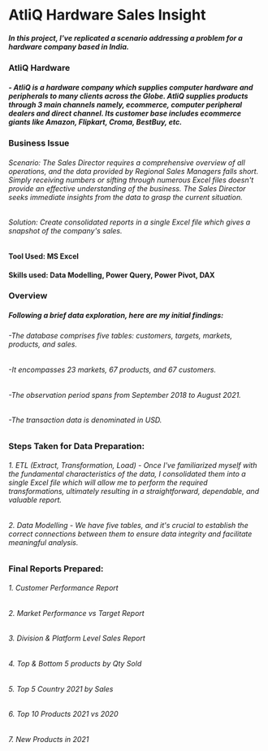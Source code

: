 # AtliQ Hardware Sales Insight

##### In this project, I've replicated a scenario addressing a problem for a hardware company based in India.

### AtliQ Hardware
#####   - AtliQ is a hardware company which supplies computer hardware and peripherals to many clients across the Globe. AtliQ supplies products through 3 main channels namely, ecommerce, computer peripheral dealers and direct channel. Its customer base includes ecommerce giants like Amazon, Flipkart, Croma, BestBuy, etc.

### Business Issue
###### Scenario: The Sales Director requires a comprehensive overview of all operations, and the data provided by Regional Sales Managers falls short. Simply receiving numbers or sifting through numerous Excel files doesn't provide an effective understanding of the business. The Sales Director seeks immediate insights from the data to grasp the current situation.
###### Solution: Create consolidated reports in a single Excel file which gives a snapshot of the company's sales.

#### Tool Used: MS Excel
#### Skills used: Data Modelling, Power Query, Power Pivot, DAX

### Overview
##### Following a brief data exploration, here are my initial findings:
######   -The database comprises five tables: customers, targets, markets, products, and sales.
######   -It encompasses 23 markets, 67 products, and 67 customers.
######   -The observation period spans from September 2018 to August 2021.
######   -The transaction data is denominated in USD.

### Steps Taken for Data Preparation:
###### 1. ETL (Extract, Transformation, Load) - Once I've familiarized myself with the fundamental characteristics of the data, I consolidated them into a single Excel file which will allow me to perform the required transformations, ultimately resulting in a straightforward, dependable, and valuable report.
###### 2. Data Modelling - We have five tables, and it's crucial to establish the correct connections between them to ensure data integrity and facilitate meaningful analysis.

### Final Reports Prepared:
###### 1. Customer Performance Report
###### 2. Market Performance vs Target Report
###### 3. Division & Platform Level Sales Report
###### 4. Top & Bottom 5 products by Qty Sold
###### 5. Top 5 Country 2021 by Sales
###### 6. Top 10 Products 2021 vs 2020
###### 7. New Products in 2021

